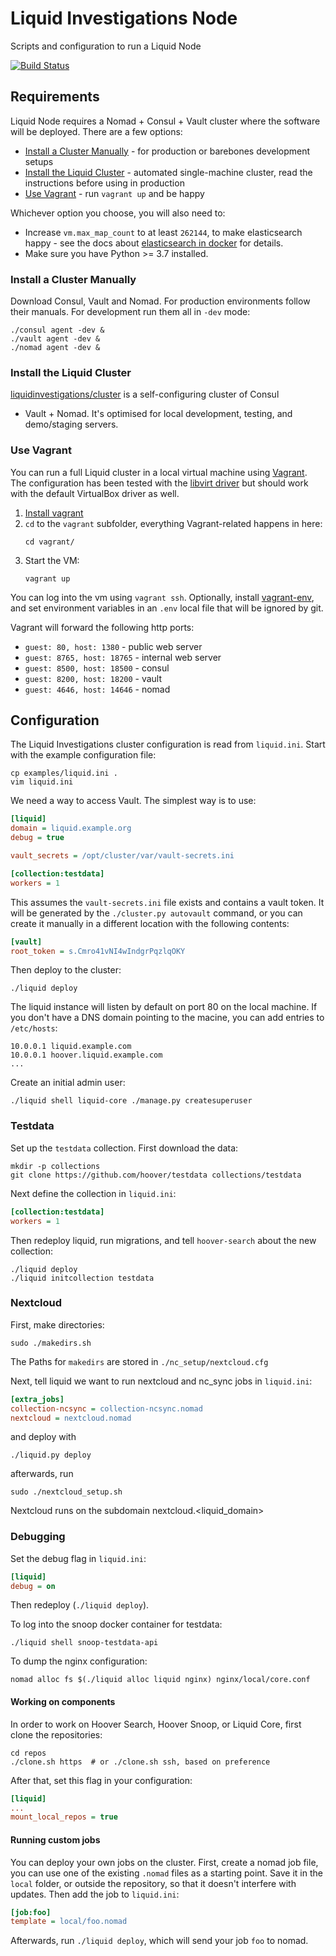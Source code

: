 # Liquid Investigations Node

Scripts and configuration to run a Liquid Node

[![Build Status](https://travis-ci.org/liquidinvestigations/node.svg?branch=master)](https://travis-ci.org/liquidinvestigations/node)


## Requirements
Liquid Node requires a Nomad + Consul + Vault cluster where the software will
be deployed. There are a few options:

* [Install a Cluster Manually](#install-a-cluster-manually) - for production or
  barebones development setups
* [Install the Liquid Cluster](#install-the-liquid-cluster) - automated
  single-machine cluster, read the instructions before using in production
* [Use Vagrant](#use-vagrant) - run `vagrant up` and be happy


Whichever option you choose, you will also need to:

* Increase `vm.max_map_count` to at least `262144`, to make elasticsearch
  happy - see the docs about [elasticsearch in docker][] for details.
* Make sure you have Python >= 3.7 installed.

[elasticsearch in docker]: https://www.elastic.co/guide/en/elasticsearch/reference/current/docker.html#docker-cli-run-prod-mode


### Install a Cluster Manually
Download Consul, Vault and Nomad. For production environments follow their
manuals. For development run them all in `-dev` mode:

```shell
./consul agent -dev &
./vault agent -dev &
./nomad agent -dev &
```

### Install the Liquid Cluster
[liquidinvestigations/cluster][cluster] is a self-configuring cluster of Consul
+ Vault + Nomad. It's optimised for local development, testing, and
demo/staging servers.

[cluster]: https://github.com/liquidinvestigations/cluster

### Use Vagrant
You can run a full Liquid cluster in a local virtual machine using [Vagrant][].
The configuration has been tested with the [libvirt driver][] but should work
with the default VirtualBox driver as well.

1. [Install vagrant][]
2. `cd` to the `vagrant` subfolder, everything Vagrant-related happens in here:
    ```shell
    cd vagrant/
    ```
3. Start the VM:
    ```shell
    vagrant up
    ```

You can log into the vm using `vagrant ssh`. Optionally, install
[vagrant-env][], and set environment variables in an `.env` local file that
will be ignored by git.

Vagrant will forward the following http ports:
  * `guest: 80, host: 1380` - public web server
  * `guest: 8765, host: 18765` - internal web server
  * `guest: 8500, host: 18500` - consul
  * `guest: 8200, host: 18200` - vault
  * `guest: 4646, host: 14646` - nomad

[Vagrant]: https://www.vagrantup.com
[libvirt driver]: https://github.com/vagrant-libvirt/vagrant-libvirt
[Install vagrant]: https://www.vagrantup.com/docs/installation/
[vagrant-env]: https://github.com/gosuri/vagrant-env


## Configuration
The Liquid Investigations cluster configuration is read from `liquid.ini`.
Start with the example configuration file:

```shell
cp examples/liquid.ini .
vim liquid.ini
```

We need a way to access Vault. The simplest way is to use:
```ini
[liquid]
domain = liquid.example.org
debug = true

vault_secrets = /opt/cluster/var/vault-secrets.ini

[collection:testdata]
workers = 1
```

This assumes the `vault-secrets.ini` file exists and contains a vault token. It
will be generated by the `./cluster.py autovault` command, or you can create it
manually in a different location with the following contents:

```ini
[vault]
root_token = s.Cmro41vNI4wIndgrPqzlqOKY
```

Then deploy to the cluster:

```shell
./liquid deploy
```

The liquid instance will listen by default on port 80 on the local machine. If
you don't have a DNS domain pointing to the macine, you can add entries to
`/etc/hosts`:

```
10.0.0.1 liquid.example.com
10.0.0.1 hoover.liquid.example.com
...
```

Create an initial admin user:
```shell
./liquid shell liquid-core ./manage.py createsuperuser
```

### Testdata
Set up the `testdata` collection. First download the data:

```shell
mkdir -p collections
git clone https://github.com/hoover/testdata collections/testdata
```

Next define the collection in `liquid.ini`:

```ini
[collection:testdata]
workers = 1
```

Then redeploy liquid, run migrations, and tell `hoover-search` about the new
collection:

```shell
./liquid deploy
./liquid initcollection testdata
```

### Nextcloud

First, make directories:
```shell
sudo ./makedirs.sh
```  
The Paths for `makedirs` are stored in `./nc_setup/nextcloud.cfg` 

Next, tell liquid we want to run nextcloud and nc_sync jobs in `liquid.ini`:

```ini
[extra_jobs]
collection-ncsync = collection-ncsync.nomad
nextcloud = nextcloud.nomad
```

and deploy with  
```shell
./liquid.py deploy
```  

afterwards, run 

```shell
sudo ./nextcloud_setup.sh
```  
Nextcloud runs on the subdomain nextcloud.<liquid_domain>

### Debugging
Set the debug flag in `liquid.ini`:
```ini
[liquid]
debug = on
```

Then redeploy (`./liquid deploy`).

To log into the snoop docker container for testdata:
```shell
./liquid shell snoop-testdata-api
```

To dump the nginx configuration:
```shell
nomad alloc fs $(./liquid alloc liquid nginx) nginx/local/core.conf
```

#### Working on components

In order to work on Hoover Search, Hoover Snoop, or Liquid Core, first clone the repositories:
```shell
cd repos
./clone.sh https  # or ./clone.sh ssh, based on preference
```

After that, set this flag in your configuration:

```ini
[liquid]
...
mount_local_repos = true
```

#### Running custom jobs
You can deploy your own jobs on the cluster. First, create a nomad job file,
you can use one of the existing `.nomad` files as a starting point. Save it in
the `local` folder, or outside the repository, so that it doesn't interfere
with updates. Then add the job to `liquid.ini`:

```ini
[job:foo]
template = local/foo.nomad
```

Afterwards, run `./liquid deploy`, which will send your job `foo` to nomad.
